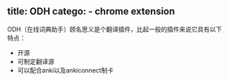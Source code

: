title: ODH
catego:
    - chrome extension
---

ODH（在线词典助手）顾名思义是个翻译插件，比起一般的插件来说它具有以下特点：

- 开源
- 可制定翻译源
- 可以配合anki以及ankiconnect制卡


